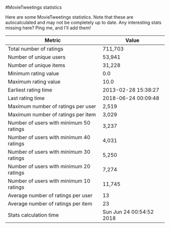 #MovieTweetings statistics

Here are some MovieTweetings statistics. Note that these are autocalculated and may not be completely up to date. Any interesting stats missing here? Ping me, and I'll add them!

Metric | Value
--- | ---
Total number of ratings                 | 711,703
Number of unique users                  | 53,941
Number of unique items                  | 31,228
Minimum rating value                    | 0.0
Maximum rating value                    | 10.0
Earliest rating time                    | 2013-02-28 15:38:27
Last rating time                        | 2018-06-24 00:09:48
Maximum number of ratings per user      | 2,519
Maximum number of ratings per item      | 3,029
Number of users with minimum 50 ratings | 3,237
Number of users with minimum 40 ratings | 4,031
Number of users with minimum 30 ratings | 5,250
Number of users with minimum 20 ratings | 7,274
Number of users with minimum 10 ratings | 11,745
Average number of ratings per user      | 13
Average number of ratings per item      | 23
Stats calculation time                  | Sun Jun 24 00:54:52 2018

